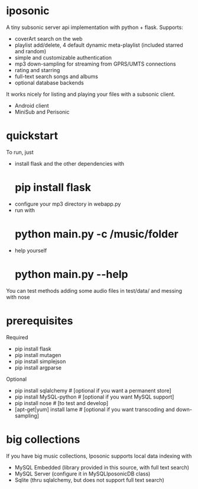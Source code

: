 iposonic
========

A tiny subsonic server api implementation with python + flask.
Supports:
 * coverArt search on the web
 * playlist add/delete, 4 default dynamic meta-playlist (included starred and random)
 * simple and customizable authentication
 * mp3 down-sampling for streaming from GPRS/UMTS connections
 * rating and starring
 * full-text search songs and albums
 * optional database backends 
  
It works nicely for listing and playing your files with a subsonic client.
 * Android client
 * MiniSub and Perisonic

quickstart
==========
To run, just 
 * install flask and the other dependencies with
	# pip install flask
 * configure your mp3 directory in webapp.py
 * run with
	# python main.py -c /music/folder
 * help yourself
	# python main.py --help


You can test methods adding some audio files in test/data/ and messing with nose


prerequisites
============
Required
 * pip install flask
 * pip install mutagen
 * pip install simplejson
 * pip install argparse

Optional
 * pip install sqlalchemy 	# [optional if you want a permanent store]
 * pip install MySQL-python 	# [optional if you want MySQL support]
 * pip install nose 		# [to test and develop]
 * [apt-get|yum] install lame   # [optional if you want transcoding and down-sampling]

big collections
===============

If you have big music collections, Iposonic supports local data indexing with
 * MySQL Embedded 	(library provided in this source, with full text search)
 * MySQL Server 	(configure it in MySQLIposonicDB class)
 * Sqlite		(thru sqlalchemy, but does not support full text search)
